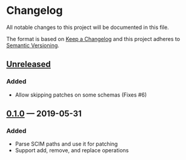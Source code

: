 # Changelog

All notable changes to this project will be documented in this file.

The format is based on [Keep a Changelog](http://keepachangelog.com)
and this project adheres to [Semantic Versioning](http://semver.org/spec/v2.0.0.html).


## [Unreleased]
### Added
- Allow skipping patches on some schemas (Fixes #6)

## [0.1.0] — 2019-05-31
### Added
- Parse SCIM paths and use it for patching
- Support add, remove, and replace operations

[0.1.0]: https://github.com/rkaippully/scim-patch/compare/0.0.0...0.1.0
[Unreleased]: https://github.com/rkaippully/scim-patch/compare/0.1.0...HEAD
